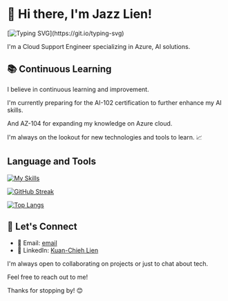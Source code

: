 # 👋 Hi there, I'm Jazz Lien! 
[![Typing SVG](https://readme-typing-svg.demolab.com/?lines=Hi+,+there!+I+am+Jazz+Lien;Simplicity+is+the+soul+of+efficiency+.)](https://git.io/typing-svg)

I'm a Cloud Support Engineer specializing in Azure, AI solutions.

## 📚 Continuous Learning

I believe in continuous learning and improvement. 

I'm currently preparing for the AI-102 certification to further enhance my AI skills. 

And AZ-104 for expanding my knowledge on Azure cloud.

I'm always on the lookout for new technologies and tools to learn. 📈

## Language and Tools
[![My Skills](https://skillicons.dev/icons?i=azure,aws,gcp,docker,kubernetes,jenkins,py,flask,linux,js,css,html&perline=3)](https://skillicons.dev)

[![GitHub Streak](https://streak-stats.demolab.com/?user=jazzpujols34&theme=tokyonight)](https://git.io/streak-stats)

[![Top Langs](https://github-readme-stats.vercel.app/api/top-langs/?username=jazzpujols34&size_weight=0.5&count_weight=0.5&theme=tokyonight)](https://github.com/anuraghazra/github-readme-stats)


## 🤝 Let's Connect

- 📧 Email: [email](mailto:ro5112@hotmail.com)
- 💼 LinkedIn: [Kuan-Chieh Lien](https://www.linkedin.com/in/kuan-chieh-lien-0105451b5/)

I'm always open to collaborating on projects or just to chat about tech. 

Feel free to reach out to me!


Thanks for stopping by! 😊
